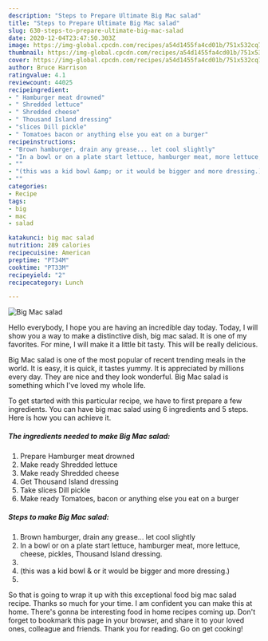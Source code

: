 ```yaml
---
description: "Steps to Prepare Ultimate Big Mac salad"
title: "Steps to Prepare Ultimate Big Mac salad"
slug: 630-steps-to-prepare-ultimate-big-mac-salad
date: 2020-12-04T23:47:50.303Z
image: https://img-global.cpcdn.com/recipes/a54d1455fa4cd01b/751x532cq70/big-mac-salad-recipe-main-photo.jpg
thumbnail: https://img-global.cpcdn.com/recipes/a54d1455fa4cd01b/751x532cq70/big-mac-salad-recipe-main-photo.jpg
cover: https://img-global.cpcdn.com/recipes/a54d1455fa4cd01b/751x532cq70/big-mac-salad-recipe-main-photo.jpg
author: Bruce Harrison
ratingvalue: 4.1
reviewcount: 44025
recipeingredient:
- " Hamburger meat drowned"
- " Shredded lettuce"
- " Shredded cheese"
- " Thousand Island dressing"
- "slices Dill pickle"
- " Tomatoes bacon or anything else you eat on a burger"
recipeinstructions:
- "Brown hamburger, drain any grease... let cool slightly"
- "In a bowl or on a plate start lettuce, hamburger meat, more lettuce, cheese, pickles, Thousand Island dressing."
- ""
- "(this was a kid bowl &amp; or it would be bigger and more dressing.)"
- ""
categories:
- Recipe
tags:
- big
- mac
- salad

katakunci: big mac salad 
nutrition: 289 calories
recipecuisine: American
preptime: "PT34M"
cooktime: "PT33M"
recipeyield: "2"
recipecategory: Lunch

---
```



![Big Mac salad](https://img-global.cpcdn.com/recipes/a54d1455fa4cd01b/751x532cq70/big-mac-salad-recipe-main-photo.jpg)

Hello everybody, I hope you are having an incredible day today. Today, I will show you a way to make a distinctive dish, big mac salad. It is one of my favorites. For mine, I will make it a little bit tasty. This will be really delicious.



Big Mac salad is one of the most popular of recent trending meals in the world. It is easy, it is quick, it tastes yummy. It is appreciated by millions every day. They are nice and they look wonderful. Big Mac salad is something which I've loved my whole life.


To get started with this particular recipe, we have to first prepare a few ingredients. You can have big mac salad using 6 ingredients and 5 steps. Here is how you can achieve it.

<!--inarticleads1-->

##### The ingredients needed to make Big Mac salad:

1. Prepare  Hamburger meat drowned
1. Make ready  Shredded lettuce
1. Make ready  Shredded cheese
1. Get  Thousand Island dressing
1. Take slices Dill pickle
1. Make ready  Tomatoes, bacon or anything else you eat on a burger




<!--inarticleads2-->

##### Steps to make Big Mac salad:

1. Brown hamburger, drain any grease... let cool slightly
1. In a bowl or on a plate start lettuce, hamburger meat, more lettuce, cheese, pickles, Thousand Island dressing.
1. 
1. (this was a kid bowl &amp; or it would be bigger and more dressing.)
1. 




So that is going to wrap it up with this exceptional food big mac salad recipe. Thanks so much for your time. I am confident you can make this at home. There's gonna be interesting food in home recipes coming up. Don't forget to bookmark this page in your browser, and share it to your loved ones, colleague and friends. Thank you for reading. Go on get cooking!
